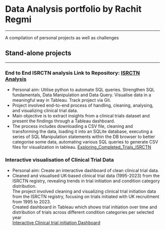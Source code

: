# **Data Analysis portfolio by Rachit Regmi**
----------------------------------------------

A compilation of personal projects as well as challenges

## **Stand-alone projects**
-------------------------------------------------

### **End to End ISRCTN analysis** Link to Repository: [ISRCTN Analysis](https://github.com/Rachit-R/Explore_ISRCTN)
- Personal aim: Utilise python to automate SQL queries. Strengthen SQL fundamentals, Data Manipulation and Data Query. Visualise data in a meaningful way in Tableau. Track project via Git.
- Project involved end-to-end process of handling, cleaning, analysing, and visualizing clinical trial data.
- Main objective is to extract insights from a clinical trials dataset and present the findings through a Tableau dashboard.
- The process includes downloading a CSV file, cleaning and transforming the data, loading it into an SQLite database, executing a series of SQL Manipulation statements within the DB browser to better categorise some data, automating various SQL queries to generate CSV files for visualization in tableau.
[Exploring_Completed_Trials_ISRCTN](https://public.tableau.com/views/Exploring_Completed_Trials_ISRCTN/Dashboard1?:language=en-GB&publish=yes&:sid=&:display_count=n&:origin=viz_share_link)


### **Interactive visualisation of Clinical Trial Data**
- Personal aim: Create an interactive dashboard of clean clinical trial data.
- Cleaned and visualised UK-based clinical trial data (1995-2023) from the ISRCTN registry, revealing trends in trial initiation and condition category distribution.  
The project involved cleaning and visualizing clinical trial initiation data from the ISRCTN registry, focusing on trials initiated with UK recruitment from 1995 to 2023.  
Created dashboard in Tableau which shows trial initiation over time and distribution of trials across different condition categories per selected year  
[Interactive Clinical trial initiation Dashboard](https://public.tableau.com/views/CaseStudy_InterventionalStudiesInitiatedintheUnitedKingdom/Dashboard1?:language=en-GB&:sid=&:display_count=n&:origin=viz_share_link)
